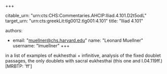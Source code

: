 +++


citable_urn: "urn:cts:CHS:Commentaries.AHCIP:Iliad.4.101.D2t5odL"
target_urn: "urn:cts:greekLit:tlg0012.tlg001:4.101"
title: "Iliad 4.101"

authors:
- email: "muellner@chs.harvard.edu"
  name: "Leonard Muellner"
  username: "lmuellner"
+++

<p>in a list of examples of eukhesthai + infinitive, analysis of the fixed doublet passages, the only doublets with sacral eukhesthai (this one and I.04.119ff.) [MRBTP: 'ff']</p>
